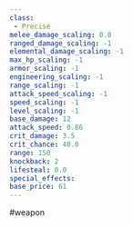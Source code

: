 ```yaml
---
class: 
 - Precise
melee_damage_scaling: 0.8
ranged_damage_scaling: -1
elemental_damage_scaling: -1
max_hp_scaling: -1
armor_scaling: -1
engineering_scaling: -1
range_scaling: -1
attack_speed_scaling: -1
speed_scaling: -1
level_scaling: -1
base_damage: 12
attack_speed: 0.86
crit_damage: 3.5
crit_chance: 40.0
range: 150
knockback: 2
lifesteal: 0.0
special_effects: 
base_price: 61
---
```

#weapon